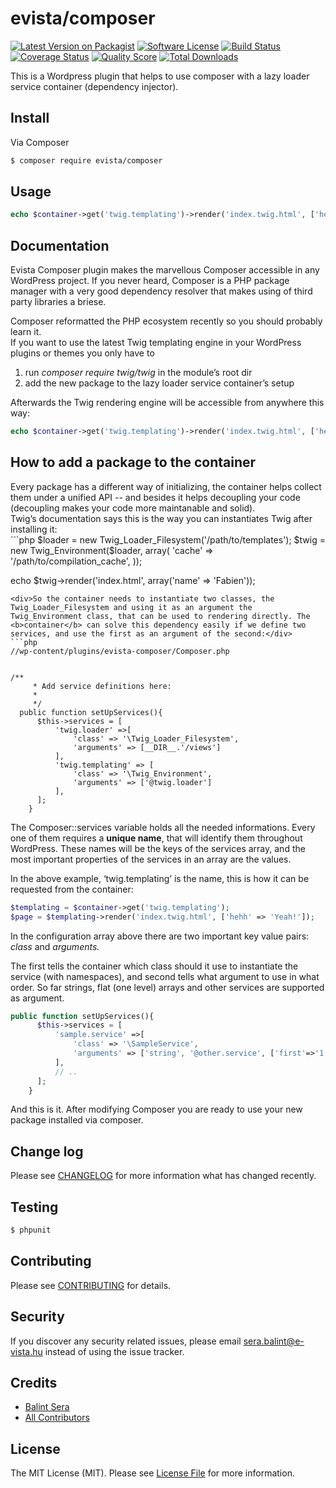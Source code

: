 # evista/composer

[![Latest Version on Packagist][ico-version]][link-packagist]
[![Software License][ico-license]](LICENSE.md)
[![Build Status][ico-travis]][link-travis]
[![Coverage Status][ico-scrutinizer]][link-scrutinizer]
[![Quality Score][ico-code-quality]][link-code-quality]
[![Total Downloads][ico-downloads]][link-downloads]


This is a Wordpress plugin that helps to use composer with a lazy loader service container (dependency injector).

## Install

Via Composer

``` bash
$ composer require evista/composer
```

## Usage

``` php
echo $container->get('twig.templating')->render('index.twig.html', ['hehh' => 'Yeah!']);
```

## Documentation

Evista Composer plugin makes the marvellous Composer accessible in any WordPress project. If you never heard, Composer is a PHP package manager with a very good dependency resolver that makes using of third party libraries a briese.&nbsp;<div>Composer reformatted the PHP ecosystem recently so you should probably learn it.<div>If you want to use the latest Twig templating engine in your WordPress plugins or themes you only have to<div><ol><li>run&nbsp;<i>composer require twig/twig</i> in the module’s root dir</li><li>add the new package to the lazy loader service container’s setup</li></ol><div>Afterwards the Twig rendering engine will be accessible from anywhere this way:</div></div></div></div>
```php
echo $container->get('twig.templating')->render('index.twig.html', ['hehh' => 'Yeah!']);
```
<h2>How to add a package to the container</h2><div>Every package has a different way of initializing, the container helps collect them under a unified API -- and besides it helps decoupling your code (decoupling makes your code more maintanable and solid).&nbsp;</div><div>Twig’s documentation says this is the way you can instantiates Twig after installing it:&nbsp;</div>
```php
$loader = new Twig_Loader_Filesystem('/path/to/templates');
$twig = new Twig_Environment($loader, array(
    'cache' => '/path/to/compilation_cache',
));

echo $twig->render('index.html', array('name' => 'Fabien'));
```
<div>So the container needs to instantiate two classes, the Twig_Loader_Filesystem and using it as an argument the Twig_Environment class, that can be used to rendering directly. The <b>container</b> can solve this dependency easily if we define two services, and use the first as an argument of the second:</div>
```php
//wp-content/plugins/evista-composer/Composer.php
  
  
/**
     * Add service definitions here:
     *
     */
  public function setUpServices(){
      $this->services = [
          'twig.loader' =>[
              'class' => '\Twig_Loader_Filesystem',
              'arguments' => [__DIR__.'/views']
          ],
          'twig.templating' => [
              'class' => '\Twig_Environment',
              'arguments' => ['@twig.loader']
          ],
      ];
    }
```
The Composer::services variable holds all the needed informations. Every one of them requires a <b>unique name</b>, that will identify them throughout WordPress. These names will be the keys of the services array, and the most important properties of the services in an array are the values.<div>In the above example, ‘twig.templating’ is the name, this is how it can be requested from the container:</div>
```php
$templating = $container->get('twig.templating');
$page = $templating->render('index.twig.html', ['hehh' => 'Yeah!']);
```
In the configuration array above there are two important key value pairs: <i>class </i>and <i>arguments.</i><div>The first tells the container which class should it use to instantiate the service (with namespaces), and second tells what argument to use in what order. So far strings, flat (one level) arrays and other services are supported as argument.&nbsp;</div>
```php
public function setUpServices(){
      $this->services = [
          'sample.service' =>[
              'class' => '\SampleService',
              'arguments' => ['string', '@other.service', ['first'=>'1', "second" => '2']]
          ],
          // ..
      ];
    }
```
And this is it. After modifying Composer you are ready to use your new package installed via composer.



## Change log

Please see [CHANGELOG](CHANGELOG.md) for more information what has changed recently.

## Testing

``` bash
$ phpunit
```

## Contributing

Please see [CONTRIBUTING](CONTRIBUTING.md) for details.

## Security

If you discover any security related issues, please email sera.balint@e-vista.hu instead of using the issue tracker.

## Credits

- [Balint Sera][link-author]
- [All Contributors][link-contributors]

## License

The MIT License (MIT). Please see [License File](LICENSE.md) for more information.

[ico-version]: https://img.shields.io/packagist/v/league/evista/clean_code.svg?style=flat-square
[ico-license]: https://img.shields.io/badge/license-MIT-brightgreen.svg?style=flat-square
[ico-travis]: https://img.shields.io/travis/thephpleague/evista/clean_code/master.svg?style=flat-square
[ico-scrutinizer]: https://img.shields.io/scrutinizer/coverage/g/thephpleague/evista/clean_code.svg?style=flat-square
[ico-code-quality]: https://img.shields.io/scrutinizer/g/thephpleague/evista/clean_code.svg?style=flat-square
[ico-downloads]: https://img.shields.io/packagist/dt/league/evista/clean_code.svg?style=flat-square

[link-packagist]: https://packagist.org/packages/league/evista/clean_code
[link-travis]: https://travis-ci.org/thephpleague/evista/clean_code
[link-scrutinizer]: https://scrutinizer-ci.com/g/thephpleague/evista/clean_code/code-structure
[link-code-quality]: https://scrutinizer-ci.com/g/thephpleague/evista/clean_code
[link-downloads]: https://packagist.org/packages/league/evista/clean_code
[link-author]: https://github.com/serabalint
[link-contributors]: ../../contributors
